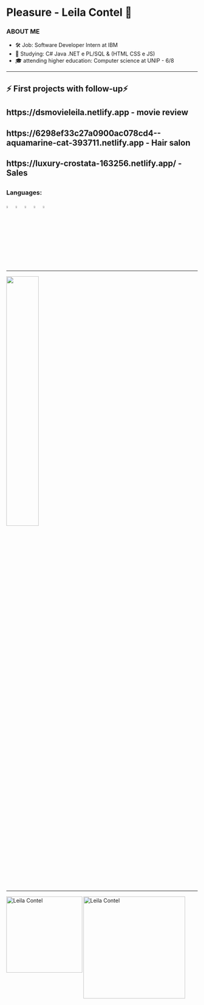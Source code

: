 ### <h1 align="left"> Pleasure - Leila Contel 👋</h1>
 
<h3 align="left"> 
ABOUT ME  </h3>

- 🛠️ Job: Software Developer Intern at IBM 
- 🌱 Studying: C# Java .NET e PL/SQL & (HTML CSS e JS)
- 🎓 attending higher education: Computer science at UNIP - 6/8

________________________________________________________________________________________________________________________________________________________________
<div>
 <h2>⚡ First projects with follow-up⚡</h2>
 <h2>https://dsmovieleila.netlify.app - 
movie review</h2>
 <h2>https://6298ef33c27a0900ac078cd4--aquamarine-cat-393711.netlify.app - 
Hair salon<h2>
 <h2>https://luxury-crostata-163256.netlify.app/ - 
Sales<h2>
</div>

<h3 align="left"> 
Languages: </h3>
<div>
  <img width="4%"  src="https://cdn-icons-png.flaticon.com/512/5968/5968267.png"/>
  <img width="4%"  src="https://cdn-icons-png.flaticon.com/512/5968/5968242.png"/>
  <img width="4%"  src="https://cdn-icons-png.flaticon.com/512/226/226777.png"/>
  <img width="4%"  src="https://cdn-icons-png.flaticon.com/512/1199/1199124.png"/>
  <img width="4%"  src="https://cdn-icons-png.flaticon.com/512/381/381704.png"/>
 </div>

___________________________________________________________________________________________________________________________________________________________________

<div>
    <a href"https://github.com/LehOf">
    <img width="41%"  src="https://github-readme-stats.vercel.app/api/top-langs/?username=LehOf&layout=compact&langs_count=16&theme=dracula"/>
</div>
 
__________________________________________________________________________________________________________________________________________________________________
    
<a target="_blank" href="https://www.linkedin.com/in/leila-contel-3b2974208/">
    <img align="left" alt="Leila Contel" width="200px" src="https://img.shields.io/static/v1?label=linkedin&message=Leila.Contel&color=red&style=social&logo=linkedin"/>
</a>
   
<a target="_blank" href="mailto:leeilacontell@gmail.com">
    <img align="left" alt="Leila Contel" width="268px" src="https://img.shields.io/static/v1?label=gmail&message=leeilacontell@gmail.com&color=red&style=social&logo=gmail"/>
</a>


    









   
    
    

    
